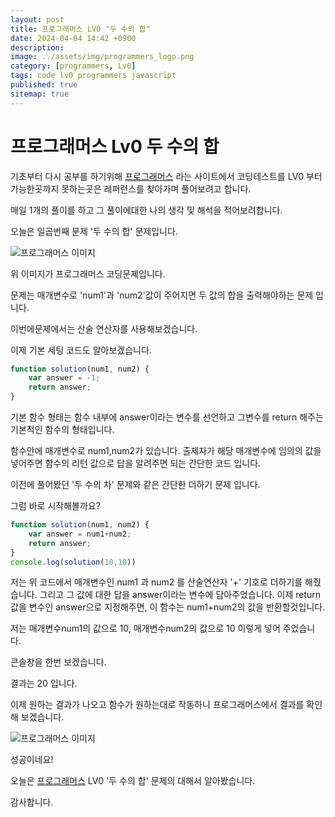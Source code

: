 ```yaml
---
layout: post
title: 프로그래머스 LV0 "두 수의 합"
date: 2024-04-04 14:42 +0900
description: 
image: ../assets/img/programmers_logo.png
category: [programmers, Lv0]
tags: code lv0 programmers javascript
published: true
sitemap: true
---
```


# 프로그래머스 Lv0 두 수의 합

  기초부터 다시 공부를 하기위해 [프로그래머스](https://programmers.co.kr/) 라는 사이트에서
  코딩테스트를 LV0 부터 가능한곳까지 못하는곳은 레퍼런스를 찾아가며 풀어보려고 합니다.
  
  매일 1개의 풀이를 하고 그 풀이에대한 나의 생각 및 해석을 적어보려합니다.

  오늘은 일곱번째 문제 '두 수의 합' 문제입니다.

  ![프로그래머스 이미지](../assets/img/두수의합_01.png)

  위 이미지가 프로그래머스 코딩문제입니다.
  
  문제는 매개변수로 'num1'과 'num2'값이 주어지면 두 값의 합을 출력해야하는 문제 입니다.   
  
  이번에문제에서는 산술 연산자를 사용해보겠습니다.

  이제 기본 세팅 코드도 알아보겠습니다.
  
```javascript
function solution(num1, num2) {
    var answer = -1;
    return answer;
}
``` 
기본 함수 형태는 함수 내부에 answer이라는 변수를 선언하고 그변수를 return 해주는 기본적인 함수의 형태입니다.

함수안에 매개변수로 num1,num2가 있습니다. 출제자가 해당 매개변수에 임의의 값을 넣어주면
함수의 리턴 값으로 답을 알려주면 되는 간단한 코드 입니다.

이전에 풀어봤던 '두 수의 차' 문제와 같은 간단한 더하기 문제 입니다.

그럼 바로 시작해볼까요?

```javascript
function solution(num1, num2) {
    var answer = num1+num2;
    return answer;
}
console.log(solution(10,10))
``` 
저는 위 코드에서 매개변수인 num1 과 num2 를 산술연산자 '+' 기호로 더하기를 해줬습니다.
그리고 그 값에 대한 답을 answer이라는 변수에 담아주었습니다.
이제 return 값을 변수인 answer으로 지정해주면, 이 함수는 num1+num2의 값을 반환할것입니다.

저는 매개변수num1의 값으로 10, 매개변수num2의 값으로 10 이렇게 넣어 주었습니다.

콘솔창을 한번 보겠습니다.   

결과는 20 입니다.

이제 원하는 결과가 나오고 함수가 원하는대로 작동하니 프로그래머스에서 결과를 확인해 보겠습니다.

![프로그래머스 이미지](../assets/img/두수의합_02.png)

성공이네요!

오늘은 [프로그래머스](https://programmers.co.kr/) LV0 '두 수의 합' 문제의 대해서 알아봤습니다.

감사합니다.